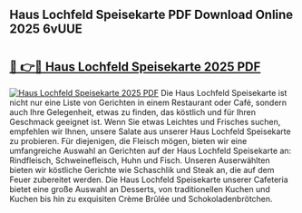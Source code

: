## Haus Lochfeld Speisekarte PDF Download Online 2025 6vUUE

# <h2><a href="http://gcam2au.nevu.top/?p=Haus+Lochfeld+Speisekarte">🔗 👉🔴 Haus Lochfeld Speisekarte 2025 PDF</a></h2>

[![Haus Lochfeld Speisekarte 2025 PDF](https://i.imgur.com/dBaPXMq.png)](http://gcam2au.nevu.top/?p=Haus+Lochfeld+Speisekarte)
Die Haus Lochfeld Speisekarte ist nicht nur eine Liste von Gerichten in einem Restaurant oder Café, sondern auch Ihre Gelegenheit, etwas zu finden, das köstlich und für Ihren Geschmack geeignet ist. Wenn Sie etwas Leichtes und Frisches suchen, empfehlen wir Ihnen, unsere Salate aus unserer Haus Lochfeld Speisekarte zu probieren. Für diejenigen, die Fleisch mögen, bieten wir eine umfangreiche Auswahl an Gerichten auf der Haus Lochfeld Speisekarte an: Rindfleisch, Schweinefleisch, Huhn und Fisch. Unseren Auserwählten bieten wir köstliche Gerichte wie Schaschlik und Steak an, die auf dem Feuer zubereitet werden. Die Haus Lochfeld Speisekarte unserer Cafeteria bietet eine große Auswahl an Desserts, von traditionellen Kuchen und Kuchen bis hin zu exquisiten Crème Brûlée und Schokoladenbrötchen.
